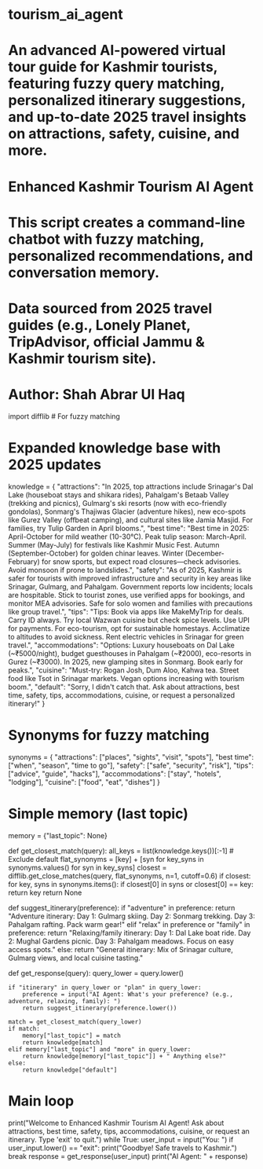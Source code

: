 # tourism_ai_agent
# An advanced AI-powered virtual tour guide for Kashmir tourists, featuring fuzzy query matching, personalized itinerary suggestions, and up-to-date 2025 travel insights on attractions, safety, cuisine, and more.

# Enhanced Kashmir Tourism AI Agent
# This script creates a command-line chatbot with fuzzy matching, personalized recommendations, and conversation memory.
# Data sourced from 2025 travel guides (e.g., Lonely Planet, TripAdvisor, official Jammu & Kashmir tourism site).
# Author: Shah Abrar Ul Haq

import difflib  # For fuzzy matching

# Expanded knowledge base with 2025 updates
knowledge = {
    "attractions": "In 2025, top attractions include Srinagar's Dal Lake (houseboat stays and shikara rides), Pahalgam's Betaab Valley (trekking and picnics), Gulmarg's ski resorts (now with eco-friendly gondolas), Sonmarg's Thajiwas Glacier (adventure hikes), new eco-spots like Gurez Valley (offbeat camping), and cultural sites like Jamia Masjid. For families, try Tulip Garden in April blooms.",
    "best time": "Best time in 2025: April-October for mild weather (10-30°C). Peak tulip season: March-April. Summer (May-July) for festivals like Kashmir Music Fest. Autumn (September-October) for golden chinar leaves. Winter (December-February) for snow sports, but expect road closures—check advisories. Avoid monsoon if prone to landslides.",
    "safety": "As of 2025, Kashmir is safer for tourists with improved infrastructure and security in key areas like Srinagar, Gulmarg, and Pahalgam. Government reports low incidents; locals are hospitable. Stick to tourist zones, use verified apps for bookings, and monitor MEA advisories. Safe for solo women and families with precautions like group travel.",
    "tips": "Tips: Book via apps like MakeMyTrip for deals. Carry ID always. Try local Wazwan cuisine but check spice levels. Use UPI for payments. For eco-tourism, opt for sustainable homestays. Acclimatize to altitudes to avoid sickness. Rent electric vehicles in Srinagar for green travel.",
    "accommodations": "Options: Luxury houseboats on Dal Lake (~₹5000/night), budget guesthouses in Pahalgam (~₹2000), eco-resorts in Gurez (~₹3000). In 2025, new glamping sites in Sonmarg. Book early for peaks.",
    "cuisine": "Must-try: Rogan Josh, Dum Aloo, Kahwa tea. Street food like Tsot in Srinagar markets. Vegan options increasing with tourism boom.",
    "default": "Sorry, I didn't catch that. Ask about attractions, best time, safety, tips, accommodations, cuisine, or request a personalized itinerary!"
}

# Synonyms for fuzzy matching
synonyms = {
    "attractions": ["places", "sights", "visit", "spots"],
    "best time": ["when", "season", "time to go"],
    "safety": ["safe", "security", "risk"],
    "tips": ["advice", "guide", "hacks"],
    "accommodations": ["stay", "hotels", "lodging"],
    "cuisine": ["food", "eat", "dishes"]
}

# Simple memory (last topic)
memory = {"last_topic": None}

def get_closest_match(query):
    all_keys = list(knowledge.keys())[:-1]  # Exclude default
    flat_synonyms = [key] + [syn for key_syns in synonyms.values() for syn in key_syns]
    closest = difflib.get_close_matches(query, flat_synonyms, n=1, cutoff=0.6)
    if closest:
        for key, syns in synonyms.items():
            if closest[0] in syns or closest[0] == key:
                return key
    return None

def suggest_itinerary(preference):
    if "adventure" in preference:
        return "Adventure itinerary: Day 1: Gulmarg skiing. Day 2: Sonmarg trekking. Day 3: Pahalgam rafting. Pack warm gear!"
    elif "relax" in preference or "family" in preference:
        return "Relaxing/family itinerary: Day 1: Dal Lake boat ride. Day 2: Mughal Gardens picnic. Day 3: Pahalgam meadows. Focus on easy access spots."
    else:
        return "General itinerary: Mix of Srinagar culture, Gulmarg views, and local cuisine tasting."

def get_response(query):
    query_lower = query.lower()
    
    if "itinerary" in query_lower or "plan" in query_lower:
        preference = input("AI Agent: What's your preference? (e.g., adventure, relaxing, family): ")
        return suggest_itinerary(preference.lower())
    
    match = get_closest_match(query_lower)
    if match:
        memory["last_topic"] = match
        return knowledge[match]
    elif memory["last_topic"] and "more" in query_lower:
        return knowledge[memory["last_topic"]] + " Anything else?"
    else:
        return knowledge["default"]

# Main loop
print("Welcome to Enhanced Kashmir Tourism AI Agent! Ask about attractions, best time, safety, tips, accommodations, cuisine, or request an itinerary. Type 'exit' to quit.")
while True:
    user_input = input("You: ")
    if user_input.lower() == "exit":
        print("Goodbye! Safe travels to Kashmir.")
        break
    response = get_response(user_input)
    print("AI Agent: " + response)
